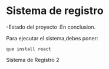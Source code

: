 <h1> Sistema de registro </h1>

-Estado del proyecto :En conclusion.

Para ejecutar el sistema,debes poner:

 ```que install react```

 Sistema de Registro 2 
